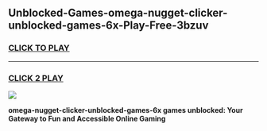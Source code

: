 
## Unblocked-Games-omega-nugget-clicker-unblocked-games-6x-Play-Free-3bzuv
<h3>
<a href="https://premium76.site?title=omega-nugget-clicker-unblocked-games-6x&ref=10A">CLICK TO PLAY</a></h3>
<hr>

<h3>
<a href="https://premium76.site?title=omega-nugget-clicker-unblocked-games-6x&ref=10A">CLICK 2 PLAY</a>
  
</h3>

<a href="https://premium76.site?title=omega-nugget-clicker-unblocked-games-6x&ref=10A"><img src="https://clearcache.store/games.png"></a>


**omega-nugget-clicker-unblocked-games-6x games unblocked: Your Gateway to Fun and Accessible Online Gaming**
